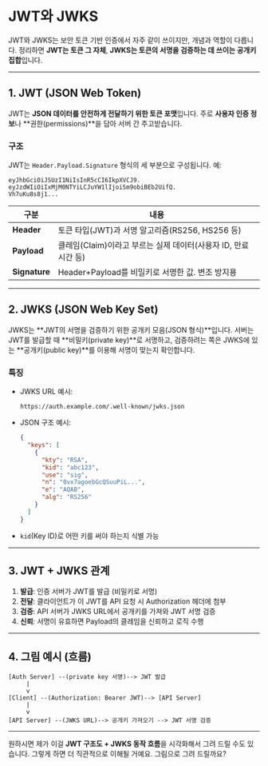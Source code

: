 # JWT와 JWKS

JWT와 JWKS는 보안 토큰 기반 인증에서 자주 같이 쓰이지만, 개념과 역할이 다릅니다.
정리하면 **JWT는 토큰 그 자체**, **JWKS는 토큰의 서명을 검증하는 데 쓰이는 공개키 집합**입니다.

---

## 1. JWT (JSON Web Token)

JWT는 **JSON 데이터를 안전하게 전달하기 위한 토큰 포맷**입니다.
주로 **사용자 인증 정보**나 \*\*권한(permissions)\*\*을 담아 서버 간 주고받습니다.

### 구조

JWT는 `Header.Payload.Signature` 형식의 세 부분으로 구성됩니다.
예:

```
eyJhbGciOiJSUzI1NiIsInR5cCI6IkpXVCJ9.
eyJzdWIiOiIxMjM0NTYiLCJuYW1lIjoiSm9obiBEb2UifQ.
Vh7uKu8s8j1...
```

| 구분            | 내용                                       |
| ------------- | ---------------------------------------- |
| **Header**    | 토큰 타입(JWT)과 서명 알고리즘(RS256, HS256 등)      |
| **Payload**   | 클레임(Claim)이라고 부르는 실제 데이터(사용자 ID, 만료시간 등) |
| **Signature** | Header+Payload를 비밀키로 서명한 값. 변조 방지용       |

---

## 2. JWKS (JSON Web Key Set)

JWKS는 \*\*JWT의 서명을 검증하기 위한 공개키 모음(JSON 형식)\*\*입니다.
서버는 JWT를 발급할 때 \*\*비밀키(private key)\*\*로 서명하고,
검증하려는 쪽은 JWKS에 있는 \*\*공개키(public key)\*\*를 이용해 서명이 맞는지 확인합니다.

### 특징

* JWKS URL 예시:

  ```
  https://auth.example.com/.well-known/jwks.json
  ```
* JSON 구조 예시:

  ```json
  {
    "keys": [
      {
        "kty": "RSA",
        "kid": "abc123",
        "use": "sig",
        "n": "0vx7agoebGcQSuuPiL...",
        "e": "AQAB",
        "alg": "RS256"
      }
    ]
  }
  ```
* `kid`(Key ID)로 어떤 키를 써야 하는지 식별 가능

---

## 3. JWT + JWKS 관계

1. **발급**: 인증 서버가 JWT를 발급 (비밀키로 서명)
2. **전달**: 클라이언트가 이 JWT를 API 요청 시 Authorization 헤더에 첨부
3. **검증**: API 서버가 JWKS URL에서 공개키를 가져와 JWT 서명 검증
4. **신뢰**: 서명이 유효하면 Payload의 클레임을 신뢰하고 로직 수행

---

## 4. 그림 예시 (흐름)

```
[Auth Server] --(private key 서명)--> JWT 발급
     |
     v
[Client] --(Authorization: Bearer JWT)--> [API Server]
     |
     v
[API Server] --(JWKS URL)--> 공개키 가져오기 --> JWT 서명 검증
```

---

원하시면 제가 이걸 **JWT 구조도 + JWKS 동작 흐름**을 시각화해서 그려 드릴 수도 있습니다.
그렇게 하면 더 직관적으로 이해될 거예요.
그림으로 그려 드릴까요?
